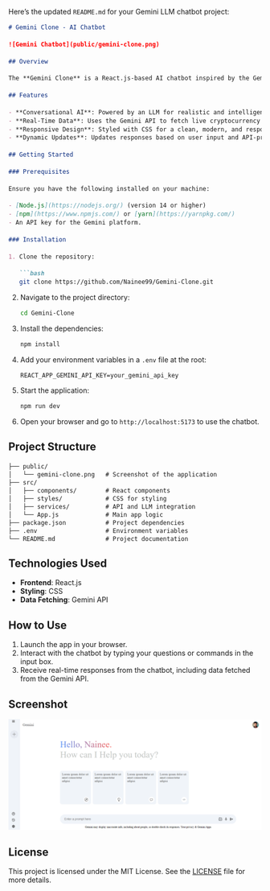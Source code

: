 Here’s the updated `README.md` for your Gemini LLM chatbot project:  

```markdown
# Gemini Clone - AI Chatbot

![Gemini Chatbot](public/gemini-clone.png)

## Overview

The **Gemini Clone** is a React.js-based AI chatbot inspired by the Gemini platform. It uses an LLM (Large Language Model) to simulate intelligent conversations and provide meaningful responses to user queries. The project integrates with the Gemini API and CSS for seamless interaction and styling.

## Features

- **Conversational AI**: Powered by an LLM for realistic and intelligent chatbot interactions.
- **Real-Time Data**: Uses the Gemini API to fetch live cryptocurrency or relevant market data during conversations.
- **Responsive Design**: Styled with CSS for a clean, modern, and responsive user interface.
- **Dynamic Updates**: Updates responses based on user input and API-provided data.

## Getting Started

### Prerequisites

Ensure you have the following installed on your machine:

- [Node.js](https://nodejs.org/) (version 14 or higher)
- [npm](https://www.npmjs.com/) or [yarn](https://yarnpkg.com/)
- An API key for the Gemini platform.

### Installation

1. Clone the repository:

   ```bash
   git clone https://github.com/Nainee99/Gemini-Clone.git
   ```

2. Navigate to the project directory:

   ```bash
   cd Gemini-Clone
   ```

3. Install the dependencies:

   ```bash
   npm install
   ```

4. Add your environment variables in a `.env` file at the root:

   ```plaintext
   REACT_APP_GEMINI_API_KEY=your_gemini_api_key
   ```

5. Start the application:

   ```bash
   npm run dev
   ```

6. Open your browser and go to `http://localhost:5173` to use the chatbot.

## Project Structure

```
├── public/
│   └── gemini-clone.png   # Screenshot of the application
├── src/
│   ├── components/        # React components
│   ├── styles/            # CSS for styling
│   ├── services/          # API and LLM integration
│   └── App.js             # Main app logic
├── package.json           # Project dependencies
├── .env                   # Environment variables
└── README.md              # Project documentation
```

## Technologies Used

- **Frontend**: React.js
- **Styling**: CSS
- **Data Fetching**: Gemini API

## How to Use

1. Launch the app in your browser.
2. Interact with the chatbot by typing your questions or commands in the input box.
3. Receive real-time responses from the chatbot, including data fetched from the Gemini API.

## Screenshot

![Gemini Chatbot Screenshot](public/gemini-clone.png)

## License

This project is licensed under the MIT License. See the [LICENSE](LICENSE) file for more details.
